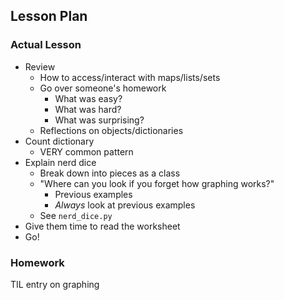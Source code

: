 ## Lesson Plan

### Actual Lesson

- Review
    - How to access/interact with maps/lists/sets
    - Go over someone's homework
        - What was easy?
        - What was hard?
        - What was surprising?
    - Reflections on objects/dictionaries
- Count dictionary
    - VERY common pattern
- Explain nerd dice
    - Break down into pieces as a class
    - "Where can you look if you forget how graphing works?"
        - Previous examples
        - _Always_ look at previous examples
    - See `nerd_dice.py`
- Give them time to read the worksheet
- Go!

### Homework

TIL entry on graphing
